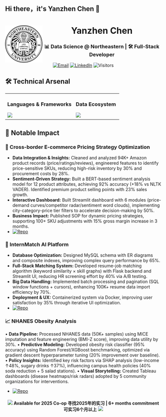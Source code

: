 ## Hi there，it's Yanzhen Chen 👋
<!-- 页眉与校徽 -->
<div align="center">
  <img src="https://raw.githubusercontent.com/jasonchen1001/jasonchen1001/main/neu_seal.svg" width="120" align="left" alt="NEU Seal">
  <h1 align="center">Yanzhen Chen</h1>
  <h3 align="center">📊 Data Science @ Northeastern | 🛠️ Full-Stack Developer</h3>
</div>


<!-- 核心信息栏 -->
<div align="center">
  
  [![Email](https://img.shields.io/badge/-yizhouchen68%40gmail.com-30B980?logo=gmail&style=flat)](mailto:yizhouchen68@gmail.com)
  [![LinkedIn](https://img.shields.io/badge/-Yanzhen_Chen-0A66C2?logo=linkedin)](https://linkedin.com/in/yanzhen-chen-97557a343)
  ![Visitors](https://komarev.com/ghpvc/?username=jasonchen1001&color=30B980&style=flat)

</div>

<!-- 技术栈 -->
## 🛠️ Technical Arsenal
<table>
  <tr>
    <td width="60%">
      <h3>Languages & Frameworks</h3>
      <img src="https://skillicons.dev/icons?i=python,java,js,flask">
    </td>
    <td width="60%">
      <h3>Data Ecosystem</h3>
      <img src="https://skillicons.dev/icons?i=mysql,mongodb,docker,tableau">
    </td>
  </tr>
</table>

<!-- 项目亮点 -->
## 🚀 Notable Impact
### 🚗 Cross-border E-commerce Pricing Strategy Optimization
- **Data Integration & Insights:** Cleaned and analyzed 94K+ Amazon product records (price/ratings/reviews), engineered
features to identify price-sensitive SKUs, reducing high-risk inventory by 30% and procurement costs by 28%.
- **Sentiment-Driven Strategy:** Built a BERT-based sentiment analysis model for 12 product attributes, achieving 92%
accuracy (+18% vs NLTK VADER). Identified premium product selling points with 23% sales growth.
- **Interactive Dashboard:** Built Streamlit dashboard with 6 modules (price-demand curves/competitor radar/sentiment
word clouds), implementing city-category-price tier filters to accelerate decision-making by 50%.
- **Business Impact:** Published SOP for dynamic pricing strategies, supporting 100+ SKU adjustments with 15% gross
margin increase in 3 months.
- [![Repo](https://img.shields.io/badge/GitHub-源码-3C78A9)]([https://github.com/jasonchen1001/ecommerce-pricing-optimizer.git])
  
### 🤖 InternMatch AI Platform
- **Database Optimization:** Designed MySQL schema with ER diagrams and composite indexes, improving complex query
performance by 65%.
- **Full-Stack Matching System:** Developed resume-job matching algorithm (keyword similarity × skill graphs) with Flask
backend and Streamlit UI, reducing HR screening effort by 40% via A/B testing.
- **Big Data Handling:** Implemented batch processing and pagination (SQL window functions + cursors), enhancing 100K+
resume data import efficiency by 70%.
- **Deployment & UX:** Containerized system via Docker, improving user satisfaction by 35% through iterative UI optimization.
- [![Repo](https://img.shields.io/badge/GitHub-源码-3C78A9)](https://github.com/jasonchen1001/InternMatch)

### 📈 NHANES Obesity Analysis
• **Data Pipeline:** Processed NHANES data (50K+ samples) using MICE imputation and feature engineering (BMI-Z score),
improving data utility by 30%.
• **Predictive Modeling:** Developed obesity risk classifier (95% accuracy) using Random Forest/XGBoost benchmarking,
optimized via gradient descent hyperparameter tuning (20% improvement over baseline).
• **Policy Insights:** Identified key risk factors via SHAP analysis (low-income ↑48%, sugary drinks ↑37%), influencing campus
health policies (40% soda reduction + 5 salad stations).
• **Visual Storytelling:** Created Tableau dashboards (disease heatmaps/risk radars) adopted by 5 community organizations
for interventions.
- [![Repo](https://img.shields.io/badge/GitHub-源码-3C78A9)](https://github.com/jasonchen1001/NHANES-Analysis)


<!-- 协作状态 -->
<div align="center" style="margin-top:20px">
  <img src="https://media.giphy.com/media/WUlplcMpOCEmTGBtBW/giphy.gif" width="30">
  <strong>Available for 2025 Co-op 寻找2025年的实习 | 6+ months commitment 可实习6个月以上</strong>
  <img src="https://media.giphy.com/media/12oufCB0MyZ1Go/giphy.gif" width="30">
</div>

